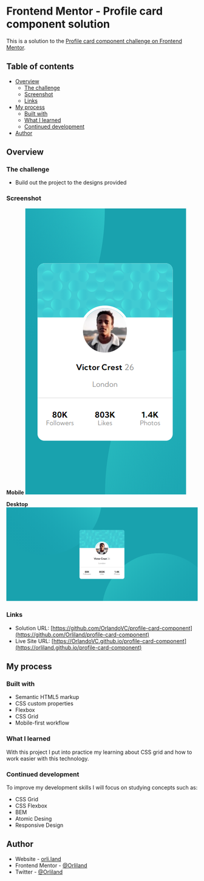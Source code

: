 # Frontend Mentor - Profile card component solution

This is a solution to the [Profile card component challenge on Frontend Mentor](https://www.frontendmentor.io/challenges/profile-card-component-cfArpWshJ).

## Table of contents

- [Overview](#overview)
  - [The challenge](#the-challenge)
  - [Screenshot](#screenshot)
  - [Links](#links)
- [My process](#my-process)
  - [Built with](#built-with)
  - [What I learned](#what-i-learned)
  - [Continued development](#continued-development)
- [Author](#author)

## Overview

### The challenge

- Build out the project to the designs provided

### Screenshot

**Mobile**
![Mobile Version](./images/mobile.png)

**Desktop**
![Mobile Version](./images/desktop.png)

### Links

- Solution URL: [https://github.com/OrlandoVC/profile-card-component](https://github.com/Orliland/profile-card-component)
- Live Site URL: [https://OrlandoVC.github.io/profile-card-component](https://orliland.github.io/profile-card-component)

## My process

### Built with

- Semantic HTML5 markup
- CSS custom properties
- Flexbox
- CSS Grid
- Mobile-first workflow

### What I learned

With this project I put into practice my learning about CSS grid and how to work easier with this technology.

### Continued development

To improve my development skills I will focus on studying concepts such as:

- CSS Grid
- CSS Flexbox
- BEM
- Atomic Desing
- Responsive Design

## Author

- Website - [orli.land](https://orli.land)
- Frontend Mentor - [@Orliland](https://www.frontendmentor.io/profile/Orliland)
- Twitter - [@Orliland](https://www.twitter.com/Orliland)
